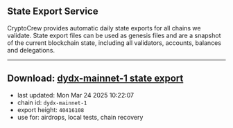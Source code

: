 ## State Export Service
CryptoCrew provides automatic daily state exports for all chains we validate. State export files can be used as genesis files and are a snapshot of the current blockchain state, including all validators, accounts, balances and delegations.

---
**Download: [dydx-mainnet-1 state export](https://dl-tyo.ccvalidators.com/SERVICE/dydx/dydx-mainnet-1_export_40416108.json)**
---

- last updated: Mon Mar 24 2025 10:22:07
- chain id: `dydx-mainnet-1`
- export height: `40416108`
- use for: airdrops, local tests, chain recovery
